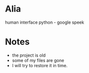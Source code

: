 # Alia
human interface python - google speek

# Notes
- the project is old
- some of my files are gone
- I will try to restore it in time.
